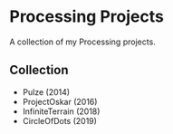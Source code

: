 # Processing Projects

A collection of my Processing projects.

## Collection

* Pulze (2014)
* ProjectOskar (2016)
* InfiniteTerrain (2018)
* CircleOfDots (2019)

